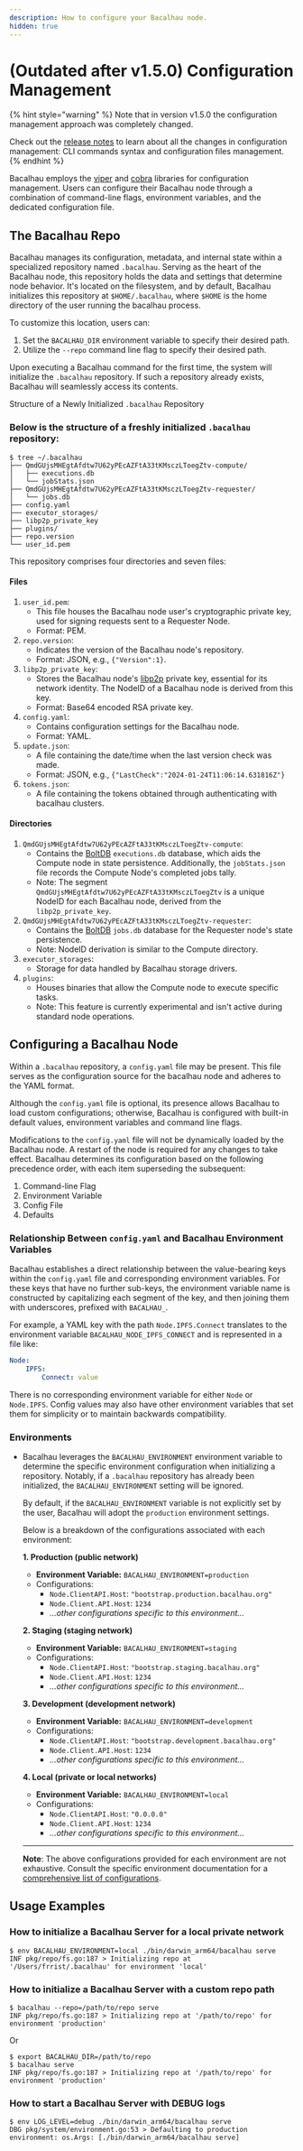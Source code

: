 ```yaml
---
description: How to configure your Bacalhau node.
hidden: true
---
```


# (Outdated after v1.5.0) Configuration Management

{% hint style="warning" %}
Note that in version v1.5.0 the configuration management approach was completely changed.

Check out the [release notes](../../guides/configuration-management.md) to learn about all the changes in configuration management: CLI commands syntax and configuration files management.
{% endhint %}

Bacalhau employs the [viper](https://github.com/spf13/viper) and [cobra](https://github.com/spf13/cobra) libraries for configuration management. Users can configure their Bacalhau node through a combination of command-line flags, environment variables, and the dedicated configuration file.

## The Bacalhau Repo

Bacalhau manages its configuration, metadata, and internal state within a specialized repository named `.bacalhau`. Serving as the heart of the Bacalhau node, this repository holds the data and settings that determine node behavior. It's located on the filesystem, and by default, Bacalhau initializes this repository at `$HOME/.bacalhau`, where `$HOME` is the home directory of the user running the bacalhau process.

To customize this location, users can:

1. Set the `BACALHAU_DIR` environment variable to specify their desired path.
2. Utilize the `--repo` command line flag to specify their desired path.

Upon executing a Bacalhau command for the first time, the system will initialize the `.bacalhau` repository. If such a repository already exists, Bacalhau will seamlessly access its contents.

Structure of a Newly Initialized `.bacalhau` Repository

### Below is the structure of a freshly initialized `.bacalhau` repository:

```shell
$ tree ~/.bacalhau
├── QmdGUjsMHEgtAfdtw7U62yPEcAZFtA33tKMsczLToegZtv-compute/
│   ├── executions.db
│   └── jobStats.json
├── QmdGUjsMHEgtAfdtw7U62yPEcAZFtA33tKMsczLToegZtv-requester/
│   └── jobs.db
├── config.yaml
├── executor_storages/
├── libp2p_private_key
├── plugins/
├── repo.version
└── user_id.pem
```

This repository comprises four directories and seven files:

#### Files

1. `user_id.pem`:
   * This file houses the Bacalhau node user's cryptographic private key, used for signing requests sent to a Requester Node.
   * Format: PEM.
2. `repo.version`:
   * Indicates the version of the Bacalhau node's repository.
   * Format: JSON, e.g., `{"Version":1}`.
3. `libp2p_private_key`:
   * Stores the Bacalhau node's [libp2p](https://libp2p.io/) private key, essential for its network identity. The NodeID of a Bacalhau node is derived from this key.
   * Format: Base64 encoded RSA private key.
4. `config.yaml`:
   * Contains configuration settings for the Bacalhau node.
   * Format: YAML.
5. `update.json`:
   * A file containing the date/time when the last version check was made.
   * Format: JSON, e.g., `{"LastCheck":"2024-01-24T11:06:14.631816Z"}`
6. `tokens.json`:
   * A file containing the tokens obtained through authenticating with bacalhau clusters.

#### Directories

1. `QmdGUjsMHEgtAfdtw7U62yPEcAZFtA33tKMsczLToegZtv-compute`:
   * Contains the [BoltDB](https://github.com/etcd-io/bbolt) `executions.db` database, which aids the Compute node in state persistence. Additionally, the `jobStats.json` file records the Compute Node's completed jobs tally.
   * Note: The segment `QmdGUjsMHEgtAfdtw7U62yPEcAZFtA33tKMsczLToegZtv` is a unique NodeID for each Bacalhau node, derived from the `libp2p_private_key`.
2. `QmdGUjsMHEgtAfdtw7U62yPEcAZFtA33tKMsczLToegZtv-requester`:
   * Contains the [BoltDB](https://github.com/etcd-io/bbolt) `jobs.db` database for the Requester node's state persistence.
   * Note: NodeID derivation is similar to the Compute directory.
3. `executor_storages`:
   * Storage for data handled by Bacalhau storage drivers.
4. `plugins`:
   * Houses binaries that allow the Compute node to execute specific tasks.
   * Note: This feature is currently experimental and isn't active during standard node operations.

## Configuring a Bacalhau Node

Within a `.bacalhau` repository, a `config.yaml` file may be present. This file serves as the configuration source for the bacalhau node and adheres to the YAML format.

Although the `config.yaml` file is optional, its presence allows Bacalhau to load custom configurations; otherwise, Bacalhau is configured with built-in default values, environment variables and command line flags.

Modifications to the `config.yaml` file will not be dynamically loaded by the Bacalhau node. A restart of the node is required for any changes to take effect. Bacalhau determines its configuration based on the following precedence order, with each item superseding the subsequent:

1. Command-line Flag
2. Environment Variable
3. Config File
4. Defaults

### Relationship Between `config.yaml` and Bacalhau Environment Variables

Bacalhau establishes a direct relationship between the value-bearing keys within the `config.yaml` file and corresponding environment variables. For these keys that have no further sub-keys, the environment variable name is constructed by capitalizing each segment of the key, and then joining them with underscores, prefixed with `BACALHAU_`.

For example, a YAML key with the path `Node.IPFS.Connect` translates to the environment variable `BACALHAU_NODE_IPFS_CONNECT` and is represented in a file like:

```yaml
Node:
    IPFS:
        Connect: value
```

There is no corresponding environment variable for either `Node` or `Node.IPFS`. Config values may also have other environment variables that set them for simplicity or to maintain backwards compatibility.

### Environments

*   Bacalhau leverages the `BACALHAU_ENVIRONMENT` environment variable to determine the specific environment configuration when initializing a repository. Notably, if a `.bacalhau` repository has already been initialized, the `BACALHAU_ENVIRONMENT` setting will be ignored.

    By default, if the `BACALHAU_ENVIRONMENT` variable is not explicitly set by the user, Bacalhau will adopt the `production` environment settings.

    Below is a breakdown of the configurations associated with each environment:

    **1. Production (public network)**

    * **Environment Variable:** `BACALHAU_ENVIRONMENT=production`
    * Configurations:
      * `Node.ClientAPI.Host`: `"bootstrap.production.bacalhau.org"`
      * `Node.Client.API.Host`: `1234`
      * _...other configurations specific to this environment..._

    **2. Staging (staging network)**

    * **Environment Variable:** `BACALHAU_ENVIRONMENT=staging`
    * Configurations:
      * `Node.ClientAPI.Host`: `"bootstrap.staging.bacalhau.org"`
      * `Node.Client.API.Host`: `1234`
      * _...other configurations specific to this environment..._

    **3. Development (development network)**

    * **Environment Variable:** `BACALHAU_ENVIRONMENT=development`
    * Configurations:
      * `Node.ClientAPI.Host`: `"bootstrap.development.bacalhau.org"`
      * `Node.Client.API.Host`: `1234`
      * _...other configurations specific to this environment..._

    **4. Local (private or local networks)**

    * **Environment Variable:** `BACALHAU_ENVIRONMENT=local`
    * Configurations:
      * `Node.ClientAPI.Host`: `"0.0.0.0"`
      * `Node.Client.API.Host`: `1234`
      * _...other configurations specific to this environment..._

    ***

    **Note**: The above configurations provided for each environment are not exhaustive. Consult the specific environment documentation for a [comprehensive list of configurations](https://github.com/bacalhau-project/bacalhau/tree/main/pkg/config/configenv).

## Usage Examples

### How to initialize a Bacalhau Server for a local private network

```
$ env BACALHAU_ENVIRONMENT=local ./bin/darwin_arm64/bacalhau serve
INF pkg/repo/fs.go:187 > Initializing repo at '/Users/frrist/.bacalhau' for environment 'local'
```

### How to initialize a Bacalhau Server with a custom repo path

```
$ bacalhau --repo=/path/to/repo serve
INF pkg/repo/fs.go:187 > Initializing repo at '/path/to/repo' for environment 'production'
```

Or

```
$ export BACALHAU_DIR=/path/to/repo
$ bacalhau serve
INF pkg/repo/fs.go:187 > Initializing repo at '/path/to/repo' for environment 'production'
```

### How to start a Bacalhau Server with DEBUG logs

```
$ env LOG_LEVEL=debug ./bin/darwin_arm64/bacalhau serve
DBG pkg/system/environment.go:53 > Defaulting to production environment: os.Args: [./bin/darwin_arm64/bacalhau serve]

```
